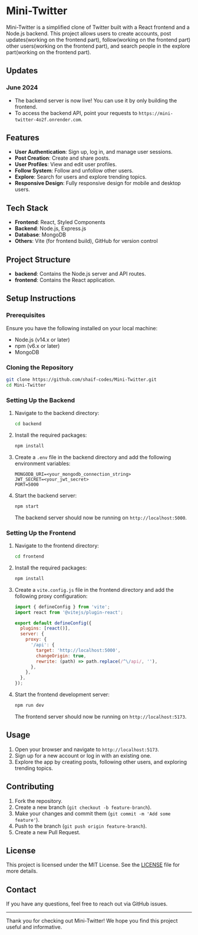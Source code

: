
# Mini-Twitter

Mini-Twitter is a simplified clone of Twitter built with a React frontend and a Node.js backend. This project allows users to create accounts, post updates(working on the frontend part), follow(working on the frontend part) other users(working on the frontend part), and search people in the explore part(working on the frontend part).

## Updates

### June 2024
- The backend server is now live! You can use it by only building the frontend. 
- To access the backend API, point your requests to `https://mini-twitter-4o2f.onrender.com`.

## Features

- **User Authentication**: Sign up, log in, and manage user sessions.
- **Post Creation**: Create and share posts.
- **User Profiles**: View and edit user profiles.
- **Follow System**: Follow and unfollow other users.
- **Explore**: Search for users and explore trending topics.
- **Responsive Design**: Fully responsive design for mobile and desktop users.

## Tech Stack

- **Frontend**: React, Styled Components
- **Backend**: Node.js, Express.js
- **Database**: MongoDB
- **Others**: Vite (for frontend build), GitHub for version control

## Project Structure

- **backend**: Contains the Node.js server and API routes.
- **frontend**: Contains the React application.

## Setup Instructions

### Prerequisites

Ensure you have the following installed on your local machine:

- Node.js (v14.x or later)
- npm (v6.x or later)
- MongoDB

### Cloning the Repository

```bash
git clone https://github.com/shaif-codes/Mini-Twitter.git
cd Mini-Twitter
```

### Setting Up the Backend

1. Navigate to the backend directory:

    ```bash
    cd backend
    ```

2. Install the required packages:

    ```bash
    npm install
    ```

3. Create a `.env` file in the backend directory and add the following environment variables:

    ```env
    MONGODB_URI=<your_mongodb_connection_string>
    JWT_SECRET=<your_jwt_secret>
    PORT=5000
    ```

4. Start the backend server:

    ```bash
    npm start
    ```

    The backend server should now be running on `http://localhost:5000`.

### Setting Up the Frontend

1. Navigate to the frontend directory:

    ```bash
    cd frontend
    ```

2. Install the required packages:

    ```bash
    npm install
    ```

3. Create a `vite.config.js` file in the frontend directory and add the following proxy configuration:

    ```js
    import { defineConfig } from 'vite';
    import react from '@vitejs/plugin-react';

    export default defineConfig({
      plugins: [react()],
      server: {
        proxy: {
          '/api': {
            target: 'http://localhost:5000',
            changeOrigin: true,
            rewrite: (path) => path.replace(/^\/api/, ''),
          },
        },
      },
    });
    ```

4. Start the frontend development server:

    ```bash
    npm run dev
    ```

    The frontend server should now be running on `http://localhost:5173`.

## Usage

1. Open your browser and navigate to `http://localhost:5173`.
2. Sign up for a new account or log in with an existing one.
3. Explore the app by creating posts, following other users, and exploring trending topics.

## Contributing

1. Fork the repository.
2. Create a new branch (`git checkout -b feature-branch`).
3. Make your changes and commit them (`git commit -m 'Add some feature'`).
4. Push to the branch (`git push origin feature-branch`).
5. Create a new Pull Request.

## License

This project is licensed under the MIT License. See the [LICENSE](LICENSE) file for more details.

## Contact

If you have any questions, feel free to reach out via GitHub issues.

---

Thank you for checking out Mini-Twitter! We hope you find this project useful and informative.
```
